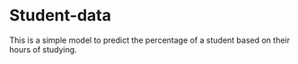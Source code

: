 # Student-data
This is a simple model to predict the percentage of a student based on their hours of studying.
